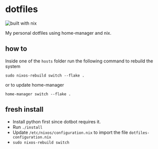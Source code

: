 # dotfiles

![built with nix](https://img.shields.io/static/v1?logo=nixos&logoColor=white&label=&message=Built%20with%20Nix&color=41439a)

My personal dotfiles using home-manager and nix.

## how to

Inside one of the `hosts` folder run the following command to rebuild the system

```shell
sudo nixos-rebuild switch --flake .
```

or to update home-manager

```shell
home-manager switch --flake .
```

## fresh install

- Install python first since dotbot requires it.
- Run `./install`
- Update `/etc/nixos/configuration.nix` to import the file
  `dotfiles-configuration.nix`
- `sudo nixos-rebuild switch`

